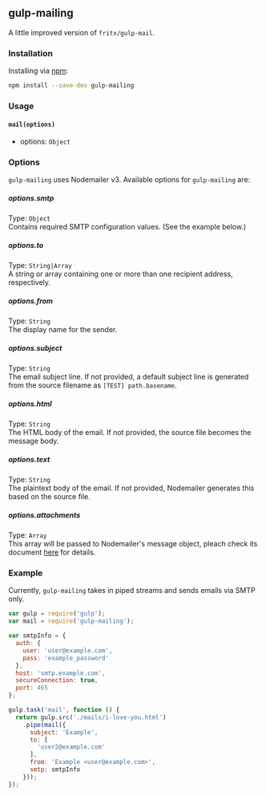 ## gulp-mailing

A little improved version of `fritx/gulp-mail`.

### Installation

Installing via [npm](https://www.npmjs.org/package/gulp-mailing):

```sh
npm install --save-dev gulp-mailing
```

### Usage

#### `mail(options)`
- options: `Object`

### Options

`gulp-mailing` uses Nodemailer v3. Available options for `gulp-mailing` are:

##### options.smtp
Type: `Object`  
Contains required SMTP configuration values. (See the example below.)

##### options.to
Type: `String|Array`  
A string or array containing one or more than one recipient address, respectively.

##### options.from
Type: `String`  
The display name for the sender.

##### options.subject
Type: `String`  
The email subject line. If not provided, a default subject line is generated from the source filename as `[TEST] path.basename`.

##### options.html
Type: `String`  
The HTML body of the email. If not provided, the source file becomes the message body.

##### options.text
Type: `String`  
The plaintext body of the email. If not provided, Nodemailer generates this based on the source file.

##### options.attachments
Type: `Array`  
This array will be passed to Nodemailer's message object, pleach check its document [here](https://nodemailer.com/message/attachments/) for details.

### Example

Currently, `gulp-mailing` takes in piped streams and sends emails via SMTP only.

```js
var gulp = require('gulp');
var mail = require('gulp-mailing');

var smtpInfo = {
  auth: {
    user: 'user@example.com',
    pass: 'example_password'
  },
  host: 'smtp.example.com',
  secureConnection: true,
  port: 465
};

gulp.task('mail', function () {
  return gulp.src('./mails/i-love-you.html')
    .pipe(mail({
      subject: 'Example',
      to: [
        'user2@example.com'
      ],
      from: 'Example <user@example.com>',
      smtp: smtpInfo
    }));
});
```
